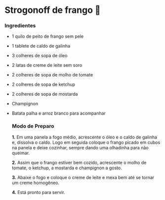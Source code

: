 # Strogonoff de frango :chicken:



### Ingredientes

- 1 quilo de peito de frango sem pele

- 1 tablete de caldo de galinha

- 3 colheres de sopa de óleo

- 2 latas de creme de leite sem soro

- 2 colheres de sopa de molho de tomate

- 2 colheres de sopa de ketchup

- 2 colheres de sopa de mostarda

- Champignon

- Batata palha e arroz branco para acompanhar

  

  ### Modo de Preparo

  

  **1.** Em uma panela a fogo médio, acrescente o óleo e o caldo de galinha e, dissolva o caldo. Logo em seguida coloque o frango picado em cubos na panela e deixe cozinhar, sempre dando uma olhadinha para não queimar.

  **2.** Assim que o frango estiver bem cozido, acrescente o molho de tomate, o ketchup, a mostarda e champignon a gosto.

  **3.** Abaixe o fogo e coloque o creme de leite e mexa bem até se tornar um creme homogêneo.

  **4.** Está pronto para servir.







